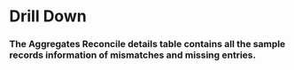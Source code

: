 # Drill Down
### The Aggregates Reconcile details table contains all the sample records information of mismatches and missing entries.